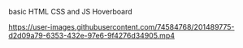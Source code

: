 basic HTML CSS and JS Hoverboard

https://user-images.githubusercontent.com/74584768/201489775-d2d09a79-6353-432e-97e6-9f4276d34905.mp4

